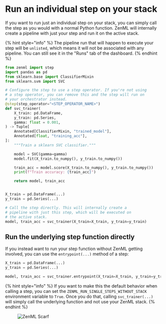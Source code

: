 # Run an individual step on your stack

If you want to run just an individual step on your stack, you can simply call the step
as you would with a normal Python function. ZenML will internally create a pipeline with just your step
and run it on the active stack.

{% hint style="info" %}
The pipeline run that will happen to execute your step will be `unlisted`, which means it
will not be associated with any pipeline. You can still see it in the "Runs" tab of the
dashboard.
{% endhint %}

```python
from zenml import step
import pandas as pd
from sklearn.base import ClassifierMixin
from sklearn.svm import SVC

# Configure the step to use a step operator. If you're not using
# a step operator, you can remove this and the step will run on
# your orchestrator instead.
@step(step_operator="<STEP_OPERATOR_NAME>")
def svc_trainer(
    X_train: pd.DataFrame,
    y_train: pd.Series,
    gamma: float = 0.001,
) -> Tuple[
    Annotated[ClassifierMixin, "trained_model"],
    Annotated[float, "training_acc"],
]:
    """Train a sklearn SVC classifier."""

    model = SVC(gamma=gamma)
    model.fit(X_train.to_numpy(), y_train.to_numpy())

    train_acc = model.score(X_train.to_numpy(), y_train.to_numpy())
    print(f"Train accuracy: {train_acc}")

    return model, train_acc


X_train = pd.DataFrame(...)
y_train = pd.Series(...)

# Call the step directly. This will internally create a
# pipeline with just this step, which will be executed on
# the active stack.
model, train_acc = svc_trainer(X_train=X_train, y_train=y_train)
```

## Run the underlying step function directly

If you instead want to run your step function without ZenML getting involved, you
can use the `entrypoint(...)` method of a step:

```python
X_train = pd.DataFrame(...)
y_train = pd.Series(...)

model, train_acc = svc_trainer.entrypoint(X_train=X_train, y_train=y_train)
```

{% hint style="info" %}
If you want to make this the default behavior when calling a step, you
can set the `ZENML_RUN_SINGLE_STEPS_WITHOUT_STACK` environment variable to `True`.
Once you do that, calling `svc_trainer(...)` will simply call the underlying function and
not use your ZenML stack.
{% endhint %}

<!-- For scarf -->
<figure><img alt="ZenML Scarf" referrerpolicy="no-referrer-when-downgrade" src="https://static.scarf.sh/a.png?x-pxid=f0b4f458-0a54-4fcd-aa95-d5ee424815bc" /></figure>